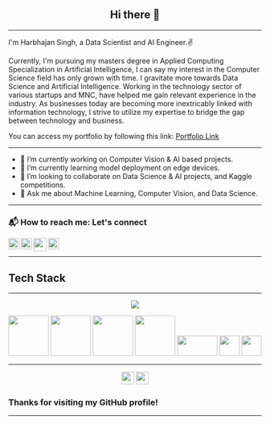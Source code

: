 <h2 align="center">Hi there 👋</h2>

---
I'm Harbhajan Singh, a Data Scientist and AI Engineer.:v:

Currently, I'm pursuing my masters degree in Applied Computing Specialization in Artificial Intelligence, I can say my interest in the Computer Science field has only grown with time. I gravitate more towards Data Science and Artificial Intelligence. Working in the technology sector of various startups and MNC, have helped me gain relevant experience in the industry. As businesses today are becoming more inextricably linked with information technology, I strive to utilize my expertise to bridge the gap between technology and business.

You can access my portfolio by following this link: [Portfolio Link](https://harbhajan21.github.io/hs21.github.io/)

---

- 🔭 I’m currently working on Computer Vision & AI based projects.
- 🌱 I’m currently learning model deployment on edge devices.
- 👯 I’m looking to collaborate on Data Science & AI projects, and Kaggle competitions.
- 💬 Ask me about Machine Learning, Computer Vision, and Data Science.

---

### 📬 How to reach me: Let's connect
<a href="https://twitter.com/Harbhajan2105">
  <img align="left" alt="twitter" | Twitter" width="22px" src="https://cdn.jsdelivr.net/npm/simple-icons@v3/icons/twitter.svg" />
</a>
<a href="https://www.linkedin.com/in/harbhajansingh21/">
  <img align="left" alt="linkedin" width="22px" src="https://cdn.jsdelivr.net/npm/simple-icons@v3/icons/linkedin.svg" />
</a>
<a href="https://www.kaggle.com/harbhajansingh21">
  <img alt="Kaggle" width="22px" src="https://cdn.jsdelivr.net/npm/simple-icons@v3/icons/kaggle.svg" />
</a>
<a href="mailto:singh.bhajji2105@gmail.com">
  <img align="left" width="26px" src="https://cdn.jsdelivr.net/npm/simple-icons@v3/icons/gmail.svg" />
</a>
                                                                                                   
---

<h2 align="left">Tech Stack</h2>

---

<p align="center">
  <a href="https://skillicons.dev">
    <img src="https://skillicons.dev/icons?i=py,pytorch,tensorflow,flask,r,mysql,raspberrypi,gcp,azure,git,kubernetes,docker,c,ai,latex,linux,sqlite,vscode" />
  </a>
</p>
<img src = https://matplotlib.org/3.2.1/_images/sphx_glr_logos2_003.png width="80">   <img src = https://miro.medium.com/max/765/1*cyXCE-JcBelTyrK-58w6_Q.png width="80">   <img src = https://www.freecodecamp.org/news/content/images/2020/07/pandas-logo.png width="80">   <img src=http://amueller.github.io/img/scikit-learn-logo.png width = "80">   <img height="40" src=https://github.com/opencv/opencv/blob/master/samples/data/opencv-logo.png width = "80">  <img src="https://github.com/microsoft/PowerBI-Icons/blob/main/PNG/Power-BI.png" width="40" height="40"/>   <img src="https://camo.githubusercontent.com/c13034cf5ce18abda1a57109359a1d8656ba197b60a4c8c2bfd9cf95ad4824ca/68747470733a2f2f63646e6c2e74626c7366742e636f6d2f73697465732f64656661756c742f66696c65732f70616765732f7461626c6561756c6f676f5f686967687265732e706e67" width="40" height="40"/>

                                                                                                                               
---

<p align=center>
<img height="25" src="https://badges.pufler.dev/visits/harbhajan21/harbhajan21?color=black&logo=github" />
<img height="25" src="https://komarev.com/ghpvc/?username=harbhajan21&color=brightgreen" />
<a href="https://github.com/harbhajan21">
</a>
</p>

### Thanks for visiting my GitHub profile!

---
